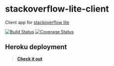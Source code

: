 # stackoverflow-lite-client
Client app for [stackoverflow lite](https://github.com/p8ul/stackoverflow-lite/)

[![Build Status](https://travis-ci.org/p8ul/stackoverflow-lite-client.svg?branch=develop)](https://travis-ci.org/p8ul/stackoverflow-lite-client) 
[![Coverage Status](https://coveralls.io/repos/github/p8ul/stackoverflow-lite-client/badge.svg?branch=develop)](https://coveralls.io/github/p8ul/stackoverflow-lite-client?branch=develop)
## Heroku deployment
> **[Check it out](https://stackoverflow-client.herokuapp.com/)**
